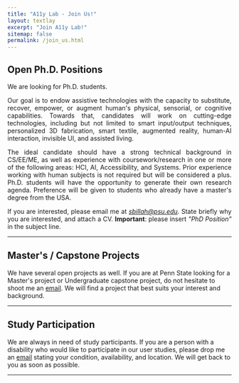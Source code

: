 ```yaml
---
title: "A11y Lab - Join Us!"
layout: textlay
excerpt: "Join A11y Lab!"
sitemap: false
permalink: /join_us.html
---
```


## Open Ph.D. Positions
We are looking for  Ph.D. students. 

<div style="text-align: justify">
Our goal is to endow assistive technologies with the capacity to substitute, recover, empower, or augment human's physical, sensorial, or cognitive capabilities. Towards that, candidates will work on cutting-edge technologies, including but not limited to smart input/output techniques, personalized 3D fabrication, smart textile, augmented reality, human-AI interaction, invisible UI, and assisted living.

The ideal candidate should have a strong technical background in CS/EE/ME, as well as experience with coursework/research in one or more of the following areas: HCI, AI, Accessibility, and Systems. Prior experience working with human subjects is not required but will be considered a plus. Ph.D. students will have the opportunity to generate their own research agenda. Preference will be given to students who already have a master's degree from the USA.

If you are interested, please email me at *sbillah@psu.edu*. State briefly why you are interested, and attach a CV. **Important**: please insert _"PhD Position"_ in the subject line.
</div>

--------------
## Master's / Capstone Projects
We have several open projects as well. If you are at Penn State looking for a Master's project or Undergraduate capstone project, do not hesitate to shoot me an [email](mailto:sbillah+project@psu.edu). We will find a project that best suits your interest and background.

--------------
## Study Participation
We are always in need of study participants. If you are a person with a disability who would like to participate in our user studies, please drop me an [email](mailto:sbillah+participate@psu.edu) stating your condition, availability, and location. We will get back to you as soon as possible. 



















--------------
<br/><br/>
<br/><br/><br/><br/><br/><br/><br/><br/><br/><br/><br/><br/>

